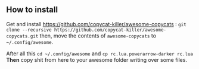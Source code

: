 ## How to install 
Get and install https://github.com/copycat-killer/awesome-copycats :
    ```git clone --recursive https://github.com/copycat-killer/awesome-copycats.git```
  then, move the contents of `awesome-copycats` to `~/.config/awesome`.

After all this ```cd ~/.config/awesome``` and  ```cp rc.lua.powerarrow-darker rc.lua```
**Then** copy shit from here to your awesome folder writing over some files.

